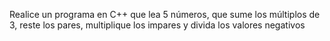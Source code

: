 Realice un programa en C++ que lea 5 números, que sume los múltiplos de 3, reste los pares, multiplique los impares y divida los valores negativos